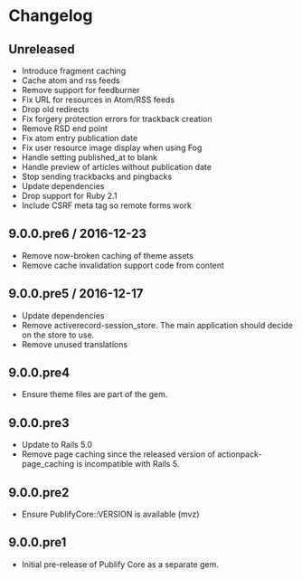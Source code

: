 # Changelog

## Unreleased

* Introduce fragment caching
* Cache atom and rss feeds
* Remove support for feedburner
* Fix URL for resources in Atom/RSS feeds
* Drop old redirects
* Fix forgery protection errors for trackback creation
* Remove RSD end point
* Fix atom entry publication date
* Fix user resource image display when using Fog
* Handle setting published_at to blank
* Handle preview of articles without publication date
* Stop sending trackbacks and pingbacks
* Update dependencies
* Drop support for Ruby 2.1
* Include CSRF meta tag so remote forms work

## 9.0.0.pre6 / 2016-12-23

* Remove now-broken caching of theme assets
* Remove cache invalidation support code from content

## 9.0.0.pre5 / 2016-12-17

* Update dependencies
* Remove activerecord-session_store. The main application should decide on the
  store to use.
* Remove unused translations

## 9.0.0.pre4

* Ensure theme files are part of the gem.

## 9.0.0.pre3

* Update to Rails 5.0
* Remove page caching since the released version of actionpack-page_caching is
  incompatible with Rails 5.

## 9.0.0.pre2

* Ensure PublifyCore::VERSION is available (mvz)

## 9.0.0.pre1

* Initial pre-release of Publify Core as a separate gem.
